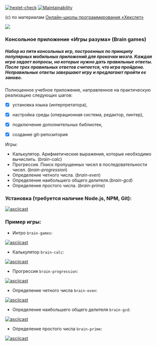 [![hexlet-check](https://github.com/rddeveloper2019/frontend-project-lvl1/actions/workflows/hexlet-check.yml/badge.svg)](https://github.com/rddeveloper2019/frontend-project-lvl1/actions/workflows/hexlet-check.yml) [![Maintainability](https://api.codeclimate.com/v1/badges/0a641c1278050171e65d/maintainability)](https://codeclimate.com/github/rddeveloper2019/frontend-project-lvl1)

(с) по материалам [Онлайн-школы программирования «Хекслет»](https://ru.hexlet.io/)

![](https://github.com/rddeveloper2019/rddeveloper2019.github.io/blob/main/brain-games.jpg?raw=true)

### Консольное приложение «Игры разума» (Brain games)
##### Набор из пяти консольных игр, построенных по принципу популярных мобильных приложений для прокачки мозга. Каждая игра задает вопросы, на которые нужно дать правильные ответы. После трех правильных ответов считается, что игра пройдена. Неправильные ответы завершают игру и предлагают пройти ее заново. 


Полноценное учебное приложение, направленное на практическую реализацию следующих шагов:

- [x] установка языка (интерпретатора), 
- [x] настройка среды (операционная система, редактор, линтер), 
- [x] подключение дополнительных библиотек, 
- [x] создание git-репозитория


Игры:

 - Калькулятор. Арифметические выражения, которые необходимо вычислить. (*brain-calc*)
 - Прогрессия. Поиск пропущенных чисел в последовательности чисел. (*brain-progression*)
 - Определение четного числа. (*brain-even*)
 - Определение наибольшего общего делителя.(*brain-gcd*)
 - Определение простого числа. (*brain-prime*)


### Установка (требуется наличие Node.js, NPM, Git):

[![asciicast](https://asciinema.org/a/RdIVy7EHmswEVGSIddDXrN5un.svg)](https://asciinema.org/a/RdIVy7EHmswEVGSIddDXrN5un)

### Пример игры:

 - Интро  `brain-games`:

[![asciicast](https://asciinema.org/a/ba2aDukFqZgMFmS9nSz6WQwHZ.svg)](https://asciinema.org/a/ba2aDukFqZgMFmS9nSz6WQwHZ)

 - Калькулятор  `brain-calc`:

[![asciicast](https://asciinema.org/a/2v9IZdG9DitEijGIfvkb2nrkE.svg)](https://asciinema.org/a/2v9IZdG9DitEijGIfvkb2nrkE)

 - Прогрессия `brain-progression`:

[![asciicast](https://asciinema.org/a/lJ0KW5Hjr4C4LDCDk85LxxJDM.svg)](https://asciinema.org/a/lJ0KW5Hjr4C4LDCDk85LxxJDM)


 - Определение четного числа `brain-even`:

[![asciicast](https://asciinema.org/a/qXgTcSuJcJTc4pnn2CBn6aaND.svg)](https://asciinema.org/a/qXgTcSuJcJTc4pnn2CBn6aaND)

 - Определение наибольшего общего делителя `brain-gcd`:

[![asciicast](https://asciinema.org/a/S26xpqvO5Jj8hxKZspoFlFKPM.svg)](https://asciinema.org/a/S26xpqvO5Jj8hxKZspoFlFKPM)

 - Определение простого числа `brain-prime`:

[![asciicast](https://asciinema.org/a/hdvOYJWf5VCSGKoc9WkQ3NBcp.svg)](https://asciinema.org/a/hdvOYJWf5VCSGKoc9WkQ3NBcp)

